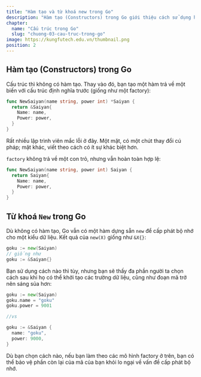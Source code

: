 ```yaml
---
title: "Hàm tạo và từ khoá new trong Go"
description: "Hàm tạo (Constructors) trong Go giới thiệu cách sử dụng hàm tạo trong Go thay vì sử dụng cấu trúc hàm tạo như trong các ngôn ngữ khác. Bài viết đề cập đến việc tạo ra một hàm trả về một biến với cấu trúc đã được định nghĩa trước, tương tự như một factory. Nó cung cấp ví dụ về cách tạo hàm tạo và sử dụng từ khóa new để cấp phát bộ nhớ cho một kiểu dữ liệu"
chapter:
  name: "Cấu trúc trong Go"
  slug: "chuong-03-cau-truc-trong-go"
image: https://kungfutech.edu.vn/thumbnail.png
position: 2
---
```


## Hàm tạo (Constructors) trong Go

Cấu trúc thì không có hàm tạo. Thay vào đó, bạn tạo một hàm trả về một biến với cấu trúc định nghĩa trước (giống như một factory):

```go
func NewSaiyan(name string, power int) *Saiyan {
  return &Saiyan{
    Name: name,
    Power: power,
  }
}
```

Rất nhiều lập trình viên mắc lỗi ở đây. Một mặt, có một chút thay đổi cú pháp; mặt khác, viết theo cách có ít sự khác biệt hơn.

`factory` không trả về một con trỏ, nhưng vẫn hoàn toàn hợp lệ:

```go
func NewSaiyan(name string, power int) Saiyan {
  return Saiyan{
    Name: name,
    Power: power,
  }
}
```

## Từ khoá `New` trong Go

Dù không có hàm tạo, Go vẫn có một hàm dựng sẵn `new` để cấp phát bộ nhớ cho một kiểu dữ liệu. Kết quả của `new(X)` giống như `&X{}`:

```go
goku := new(Saiyan)
// giống như
goku := &Saiyan{}
```

Bạn sử dụng cách nào thì tùy, nhưng bạn sẽ thấy đa phần người ta chọn cách sau khi họ có thể khởi tạo các trường dữ liệu, cũng như đoạn mã trở nên sáng sủa hơn:

```go
goku := new(Saiyan)
goku.name = "goku"
goku.power = 9001

//vs

goku := &Saiyan {
  name: "goku",
  power: 9000,
}
```

Dù bạn chọn cách nào, nếu bạn làm theo các mô hình factory ở trên, bạn có thể bảo vệ phần còn lại của mã của bạn khỏi lo ngại về vấn đề cấp phát bộ nhớ.
